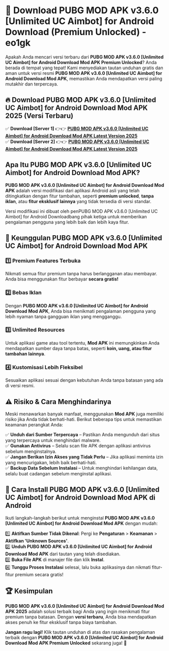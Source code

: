 # 🎯 Download PUBG MOD APK v3.6.0 [Unlimited UC Aimbot] for Android Download (Premium Unlocked) -  eo1gk

Apakah Anda mencari versi terbaru dari **PUBG MOD APK v3.6.0 [Unlimited UC Aimbot] for Android Download Mod APK Premium Unlocked**? Anda berada di tempat yang tepat! Kami menyediakan tautan unduhan gratis dan aman untuk versi resmi **PUBG MOD APK v3.6.0 [Unlimited UC Aimbot] for Android Download Mod APK**, memastikan Anda mendapatkan versi paling mutakhir dan terpercaya.

## 🔥 Download PUBG MOD APK v3.6.0 [Unlimited UC Aimbot] for Android Download Mod APK 2025 (Versi Terbaru)

✅ **Download [Server 1]** 👉👉 [**PUBG MOD APK v3.6.0 [Unlimited UC Aimbot] for Android Download Mod APK Latest Version 2025**](https://momento.my/?title=PUBG_MOD_APK_v3.6.0_[Unlimited_UC_Aimbot]_for_Android_Download)  
✅ **Download [Server 2]** 👉👉 [**PUBG MOD APK v3.6.0 [Unlimited UC Aimbot] for Android Download Mod APK Latest Version 2025**](https://momento.my/?title=PUBG_MOD_APK_v3.6.0_[Unlimited_UC_Aimbot]_for_Android_Download)  

## Apa Itu PUBG MOD APK v3.6.0 [Unlimited UC Aimbot] for Android Download Mod APK?

**PUBG MOD APK v3.6.0 [Unlimited UC Aimbot] for Android Download Mod APK** adalah versi modifikasi dari aplikasi Android asli yang telah ditingkatkan dengan fitur tambahan, seperti **premium unlocked**, **tanpa iklan**, atau **fitur eksklusif lainnya** yang tidak tersedia di versi standar.

Versi modifikasi ini dibuat oleh penPUBG MOD APK v3.6.0 [Unlimited UC Aimbot] for Android Downloadbang pihak ketiga untuk memberikan pengalaman pengguna yang lebih baik dan lebih kaya fitur.

## 🎯 Keunggulan PUBG MOD APK v3.6.0 [Unlimited UC Aimbot] for Android Download Mod APK

### 1️⃣ Premium Features Terbuka
Nikmati semua fitur premium tanpa harus berlangganan atau membayar. Anda bisa menggunakan fitur berbayar **secara gratis!**

### 2️⃣ Bebas Iklan
Dengan **PUBG MOD APK v3.6.0 [Unlimited UC Aimbot] for Android Download Mod APK**, Anda bisa menikmati pengalaman pengguna yang lebih nyaman tanpa gangguan iklan yang mengganggu.

### 3️⃣ Unlimited Resources
Untuk aplikasi game atau tool tertentu, **Mod APK** ini memungkinkan Anda mendapatkan sumber daya tanpa batas, seperti **koin, uang, atau fitur tambahan lainnya**.

### 4️⃣ Kustomisasi Lebih Fleksibel
Sesuaikan aplikasi sesuai dengan kebutuhan Anda tanpa batasan yang ada di versi resmi.

## ⚠️ Risiko & Cara Menghindarinya

Meski menawarkan banyak manfaat, menggunakan **Mod APK** juga memiliki risiko jika Anda tidak berhati-hati. Berikut beberapa tips untuk memastikan keamanan perangkat Anda:

✅ **Unduh dari Sumber Terpercaya** – Pastikan Anda mengunduh dari situs yang terpercaya untuk menghindari malware.  
✅ **Gunakan Antivirus** – Selalu scan file APK dengan aplikasi antivirus sebelum menginstalnya.  
✅ **Jangan Berikan Izin Akses yang Tidak Perlu** – Jika aplikasi meminta izin yang mencurigakan, lebih baik berhati-hati.  
✅ **Backup Data Sebelum Instalasi** – Untuk menghindari kehilangan data, selalu buat cadangan sebelum menginstal aplikasi.

## 📌 Cara Install PUBG MOD APK v3.6.0 [Unlimited UC Aimbot] for Android Download Mod APK di Android

Ikuti langkah-langkah berikut untuk menginstal **PUBG MOD APK v3.6.0 [Unlimited UC Aimbot] for Android Download Mod APK** dengan mudah:

1️⃣ **Aktifkan Sumber Tidak Dikenal**: Pergi ke **Pengaturan** > **Keamanan** > **Aktifkan 'Unknown Sources'**.  
2️⃣ **Unduh PUBG MOD APK v3.6.0 [Unlimited UC Aimbot] for Android Download Mod APK** dari tautan yang telah disediakan.  
3️⃣ **Buka File APK** di manajer file dan klik **Instal**.  
4️⃣ **Tunggu Proses Instalasi** selesai, lalu buka aplikasinya dan nikmati fitur-fitur premium secara gratis!

## 🏆 Kesimpulan

**PUBG MOD APK v3.6.0 [Unlimited UC Aimbot] for Android Download Mod APK 2025** adalah solusi terbaik bagi Anda yang ingin menikmati fitur premium tanpa batasan. Dengan **versi terbaru**, Anda bisa mendapatkan akses penuh ke fitur eksklusif tanpa biaya tambahan.

**Jangan ragu lagi!** Klik tautan unduhan di atas dan rasakan pengalaman terbaik dengan **PUBG MOD APK v3.6.0 [Unlimited UC Aimbot] for Android Download Mod APK Premium Unlocked** sekarang juga! 🚀
